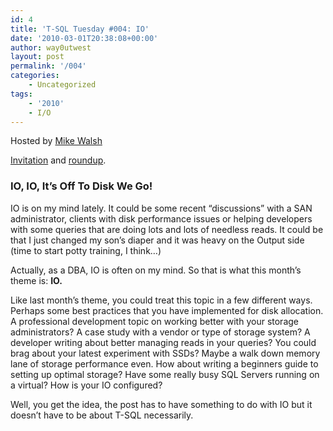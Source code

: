 ```yaml
---
id: 4
title: 'T-SQL Tuesday #004: IO'
date: '2010-03-01T20:38:08+00:00'
author: way0utwest
layout: post
permalink: '/004'
categories:
    - Uncategorized
tags:
    - '2010'
    - I/O
---
```


Hosted by [Mike Walsh](https://straightpathsql.com/sql-server-blog/)

[Invitation](https://straightpathsql.com/archives/2010/03/invitation-for-t-sql-tuesday-004-io/) and [roundup](https://straightpathsql.com/archives/2010/03/t-sql-tuesday-004-a-roundup/).

### IO, IO, It’s Off To Disk We Go!

IO is on my mind lately. It could be some recent “discussions” with a SAN administrator, clients with disk performance issues or helping developers with some queries that are doing lots and lots of needless reads. It could be that I just changed my son’s diaper and it was heavy on the Output side (time to start potty training, I think…)

Actually, as a DBA, IO is often on my mind. So that is what this month’s theme is: **IO.**

Like last month’s theme, you could treat this topic in a few different ways. Perhaps some best practices that you have implemented for disk allocation. A professional development topic on working better with your storage administrators? A case study with a vendor or type of storage system? A developer writing about better managing reads in your queries? You could brag about your latest experiment with SSDs? Maybe a walk down memory lane of storage performance even. How about writing a beginners guide to setting up optimal storage? Have some really busy SQL Servers running on a virtual? How is your IO configured?

Well, you get the idea, the post has to have something to do with IO but it doesn’t have to be about T-SQL necessarily.